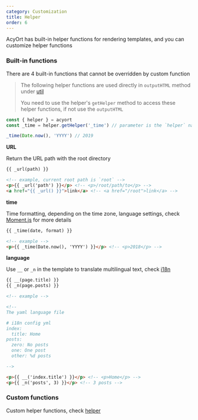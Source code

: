 ```yaml
---
category: Customization
title: Helper
order: 6
---
```


AcyOrt has built-in helper functions for rendering templates, and you can customize helper functions

### Built-in functions

There are 4 built-in functions that cannot be overridden by custom function

> The following helper functions are used directly in `outputHTML` method under [util](/api/util/)
>
> You need to use the helper's `getHelper` method to access these helper functions, if not use the `outputHTML`

```js
const { helper } = acyort
const _time = helper.getHelper('_time') // parameter is the `helper` name

_time(Date.now(), 'YYYY') // 2019
```


**URL**

Return the URL path with the root directory

```html
{{ _url(path) }}

<!-- example, current root path is `root` -->
<p>{{ _url('path') }}</p> <!-- <p>/root/path/to</p> -->
<a href="{{ _url() }}">link</a> <!-- <a href="/root">link</a> -->
```

**time**

Time formatting, depending on the time zone, language settings, check [Moment.js](http://momentjs.com/) for more details

```html
{{ _time(date, format) }}

<!-- example -->
<p>{{ _time(Date.now(), 'YYYY') }}</p> <!-- <p>2018</p> -->
```

**language**

Use `__` or `_n` in the template to translate multilingual text, check [i18n ](https://github.com/acyortjs/i18n)

```html
{{ __(page.title) }}
{{ _n(page.posts) }}

<!-- example -->

<!--
The yaml language file

# i18n config yml
index:
  title: Home
posts:
  zero: No posts
  one: One post
  other: %d posts

-->

<p>{{ __('index.title') }}</p> <!-- <p>Home</p> -->
<p>{{ _n('posts', 3) }}</p> <!-- 3 posts -->
```

### Custom functions

Custom helper functions, check [helper](/api/helper/)
